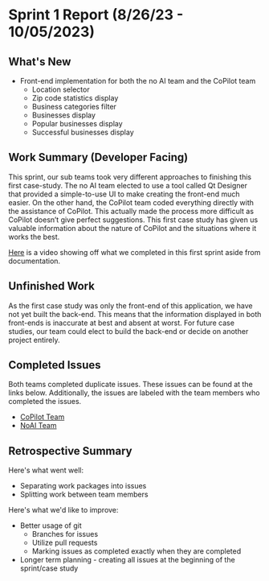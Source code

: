 # Sprint 1 Report (8/26/23 - 10/05/2023)

## What's New
 * Front-end implementation for both the no AI team and the CoPilot team
	* Location selector
	* Zip code statistics display
	* Business categories filter
	* Businesses display
	* Popular businesses display
	* Successful businesses display

## Work Summary (Developer Facing)
This sprint, our sub teams took very different approaches to finishing this first case-study. The no AI team elected to use a tool called Qt Designer that provided a simple-to-use UI to make creating the front-end much easier. On the other hand, the CoPilot team coded everything directly with the assistance of CoPilot. This actually made the process more difficult as CoPilot doesn’t give perfect suggestions. This first case study has given us valuable information about the nature of CoPilot and the situations where it works the best.

[Here](https://www.youtube.com/watch?v=jv5gN3GBGeQ) is a video showing off what we completed in this first sprint aside from documentation.

## Unfinished Work
As the first case study was only the front-end of this application, we have not yet built the back-end. This means that the information displayed in both front-ends is inaccurate at best and absent at worst. For future case studies, our team could elect to build the back-end or decide on another project entirely.


## Completed Issues
Both teams completed duplicate issues. These issues can be found at the links below. Additionally, the issues are labeled with the team members who completed the issues.
* [CoPilot Team](https://github.com/orgs/WSUCptSCapstone-F23-S24/projects/21/views/1)
* [NoAI Team](https://github.com/orgs/WSUCptSCapstone-F23-S24/projects/23/views/2)

 
## Retrospective Summary
Here's what went well:
  * Separating work packages into issues
  * Splitting work between team members
 
Here's what we'd like to improve:
   * Better usage of git
	  * Branches for issues
	  * Utilize pull requests
	  * Marking issues as completed exactly when they are completed
   * Longer term planning - creating all issues at the beginning of the sprint/case study
 



